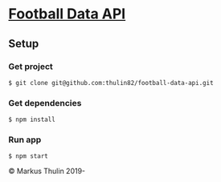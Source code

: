 # [Football Data API](https://github.com/thulin82/football-data-api)

Setup
---------------------
### Get project
```
$ git clone git@github.com:thulin82/football-data-api.git
```
### Get dependencies
```
$ npm install
```
### Run app
```
$ npm start
```

© Markus Thulin 2019-

